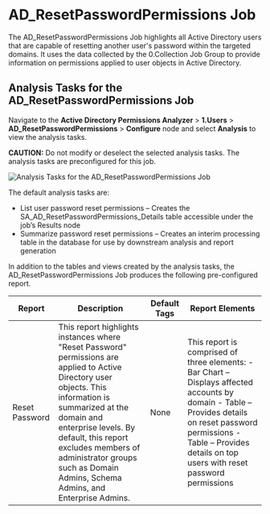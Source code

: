 # AD_ResetPasswordPermissions Job

The AD_ResetPasswordPermissions Job highlights all Active Directory users that are capable of
resetting another user's password within the targeted domains. It uses the data collected by the
0.Collection Job Group to provide information on permissions applied to user objects in Active
Directory.

## Analysis Tasks for the AD_ResetPasswordPermissions Job

Navigate to the **Active Directory Permissions Analyzer** > **1.Users** >
**AD_ResetPasswordPermissions** > **Configure** node and select **Analysis** to view the analysis
tasks.

**CAUTION:** Do not modify or deselect the selected analysis tasks. The analysis tasks are
preconfigured for this job.

![Analysis Tasks for the AD_ResetPasswordPermissions Job](/img/product_docs/accessanalyzer/solutions/activedirectorypermissionsanalyzer/users/resetpasswordpermissionsanalysis.webp)

The default analysis tasks are:

- List user password reset permissions – Creates the SA_AD_ResetPasswordPermissions_Details table
  accessible under the job’s Results node
- Summarize password reset permissions – Creates an interim processing table in the database for use
  by downstream analysis and report generation

In addition to the tables and views created by the analysis tasks, the AD_ResetPasswordPermissions
Job produces the following pre-configured report.

| Report         | Description                                                                                                                                                                                                                                                                                                         | Default Tags | Report Elements                                                                                                                                                                                                                 |
| -------------- | ------------------------------------------------------------------------------------------------------------------------------------------------------------------------------------------------------------------------------------------------------------------------------------------------------------------- | ------------ | ------------------------------------------------------------------------------------------------------------------------------------------------------------------------------------------------------------------------------- |
| Reset Password | This report highlights instances where "Reset Password" permissions are applied to Active Directory user objects. This information is summarized at the domain and enterprise levels. By default, this report excludes members of administrator groups such as Domain Admins, Schema Admins, and Enterprise Admins. | None         | This report is comprised of three elements: - Bar Chart – Displays affected accounts by domain - Table – Provides details on reset password permissions - Table – Provides details on top users with reset password permissions |
